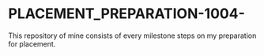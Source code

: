 # PLACEMENT_PREPARATION-1004-
This repository of mine consists of every milestone steps on my preparation for placement.
